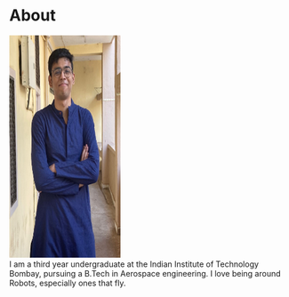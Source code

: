 # About

<div class="row">
  <div class="col-md-8" markdown="1">
  <img src="/images/2.jpeg" width="200" height="400">
  </div>
  <div class="col-md-4" markdown="1">
  <!-- ![Alt Text](../img/folder/blah.jpg) -->
  I am a third year undergraduate at the Indian Institute of Technology Bombay, pursuing a B.Tech in Aerospace engineering. I love being around Robots, especially ones that fly. 
  </div>
</div>